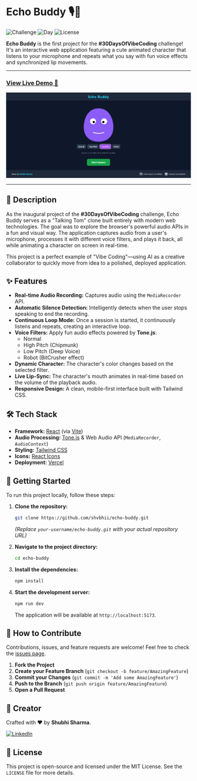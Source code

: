# Echo Buddy 🎙️🤖

![Challenge](https://img.shields.io/badge/Challenge-30DaysOfVibeCoding-blueviolet?style=for-the-badge)
![Day](https://img.shields.io/badge/Day-6_of_30-brightgreen?style=for-the-badge)
![License](https://img.shields.io/badge/License-MIT-yellow?style=for-the-badge)

**Echo Buddy** is the first project for the **#30DaysOfVibeCoding** challenge! It's an interactive web application featuring a cute animated character that listens to your microphone and repeats what you say with fun voice effects and synchronized lip movements.

---

### **[View Live Demo 🚀](https://echo-buddy-shubhi.vercel.app/)**



![Echo Buddy Screenshot](./public/echo-buddy.png)

---

## 📜 Description

As the inaugural project of the **#30DaysOfVibeCoding** challenge, Echo Buddy serves as a "Talking Tom" clone built entirely with modern web technologies. The goal was to explore the browser's powerful audio APIs in a fun and visual way. The application captures audio from a user's microphone, processes it with different voice filters, and plays it back, all while animating a character on screen in real-time.

This project is a perfect example of "Vibe Coding"—using AI as a creative collaborator to quickly move from idea to a polished, deployed application.

## ✨ Features

-   **Real-time Audio Recording:** Captures audio using the `MediaRecorder` API.
-   **Automatic Silence Detection:** Intelligently detects when the user stops speaking to end the recording.
-   **Continuous Loop Mode:** Once a session is started, it continuously listens and repeats, creating an interactive loop.
-   **Voice Filters:** Apply fun audio effects powered by **Tone.js**:
    -   Normal
    -   High Pitch (Chipmunk)
    -   Low Pitch (Deep Voice)
    -   Robot (BitCrusher effect)
-   **Dynamic Character:** The character's color changes based on the selected filter.
-   **Live Lip-Sync:** The character's mouth animates in real-time based on the volume of the playback audio.
-   **Responsive Design:** A clean, mobile-first interface built with Tailwind CSS.



## 🛠️ Tech Stack

-   **Framework:** [React](https://reactjs.org/) (via [Vite](https://vitejs.dev/))
-   **Audio Processing:** [Tone.js](https://tonejs.github.io/) & Web Audio API (`MediaRecorder`, `AudioContext`)
-   **Styling:** [Tailwind CSS](https://tailwindcss.com/)
-   **Icons:** [React Icons](https://react-icons.github.io/react-icons/)
-   **Deployment:** [Vercel](https://vercel.com/)

## 🚀 Getting Started

To run this project locally, follow these steps:

1.  **Clone the repository:**
    ```bash
    git clone https://github.com/shvbhii/echo-buddy.git
    ```
    *(Replace `your-username/echo-buddy.git` with your actual repository URL)*

2.  **Navigate to the project directory:**
    ```bash
    cd echo-buddy
    ```

3.  **Install the dependencies:**
    ```bash
    npm install
    ```

4.  **Start the development server:**
    ```bash
    npm run dev
    ```
    The application will be available at `http://localhost:5173`.

## 🤝 How to Contribute

Contributions, issues, and feature requests are welcome! Feel free to check the [issues page](https://github.com/your-username/echo-buddy/issues).

1.  **Fork the Project**
2.  **Create your Feature Branch** (`git checkout -b feature/AmazingFeature`)
3.  **Commit your Changes** (`git commit -m 'Add some AmazingFeature'`)
4.  **Push to the Branch** (`git push origin feature/AmazingFeature`)
5.  **Open a Pull Request**

## 👤 Creator

Crafted with ❤️ by **Shubhi Sharma**.

[![LinkedIn](https://img.shields.io/badge/LinkedIn-shvbhi-blue?style=for-the-badge&logo=linkedin)](https://www.linkedin.com/in/shvbhi)

## 📄 License

This project is open-source and licensed under the MIT License. See the `LICENSE` file for more details.